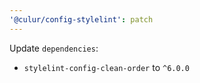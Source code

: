 ```yaml
---
'@culur/config-stylelint': patch
---
```


Update `dependencies`:
  - `stylelint-config-clean-order` to `^6.0.0`
